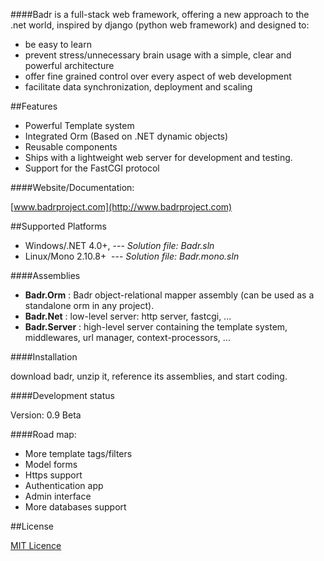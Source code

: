 ####Badr is a full-stack web framework, offering a new approach to the .net world, inspired by django (python web framework) and designed to:

- be easy to learn
- prevent stress/unnecessary brain usage with a simple, clear and powerful architecture
- offer fine grained control over every aspect of web development
- facilitate data synchronization, deployment and scaling

##Features

-    Powerful Template system
-    Integrated Orm (Based on .NET dynamic objects)
-    Reusable components
-    Ships with a lightweight web server for development and testing.
-    Support for the FastCGI protocol

####Website/Documentation:

[www.badrproject.com](http://www.badrproject.com)

##Supported Platforms

- Windows/.NET 4.0+,  --- _Solution file: Badr.sln_
- Linux/Mono 2.10.8+ &#160;--- _Solution file: Badr.mono.sln_

####Assemblies

- **Badr.Orm** :		Badr object-relational mapper assembly (can be used as a standalone orm in any project).
- **Badr.Net**	:		low-level server: http server, fastcgi, ...
- **Badr.Server**	:		high-level server containing the template system, middlewares, url manager, context-processors, ...

####Installation

download badr, unzip it, reference its assemblies, and start coding. 
  

####Development status

Version: 0.9 Beta

####Road map:

- More template tags/filters
- Model forms
- Https support
- Authentication app
- Admin interface
- More databases support

##License

[MIT Licence](https://github.com/nnajm/badrproject/blob/master/LICENCE.TXT)
